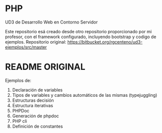 # PHP
UD3 de Desarrollo Web en Contorno Servidor

Este repositorio esá creado desde otro repositorio proporcionado por mi profesor, con el framework configurado, incluyendo bootstrap y codigo de ejemplos.
Repositorio original: https://bitbucket.org/rgcenteno/ud3-ejemplos/src/master

# README ORIGINAL
Ejemplos de:
1.  Declaración de variables
2.  Tipos de variables y cambios automáticos de las mismas (typejuggling)
3.  Estructuras decisión
4.  Estructura iterativas
5.  PHPDoc
6.  Generación de phpdoc
7.  PHP cli
8.  Definición de constantes

